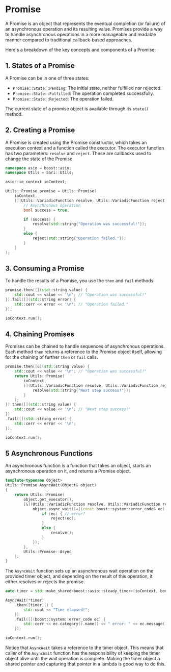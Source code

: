 # Promise

A Promise is an object that represents the eventual completion (or failure) of an asynchronous operation and its resulting value. Promises provide a way to handle asynchronous operations in a more manageable and readable manner compared to traditional callback-based approaches.

Here's a breakdown of the key concepts and components of a Promise:

## 1. States of a Promise

A Promise can be in one of three states:

- `Promise::State::Pending`: The initial state, neither fulfilled nor rejected.
- `Promise::State::Fulfilled`: The operation completed successfully.
- `Promise::State::Rejected`: The operation failed.

The current state of a promise object is available through its `state()` method.

## 2. Creating a Promise

A Promise is created using the Promise constructor, which takes an execution context and a function called the executor. The executor function has two parameters: `resolve` and `reject`. These are callbacks used to change the state of the Promise.

```cpp
namespace asio = boost::asio;
namespace Utils = Sari::Utils;

asio::io_context ioContext;

Utils::Promise promise = Utils::Promise(
    ioContext,
    [](Utils::VariadicFunction resolve, Utils::VariadicFunction reject) {
        // Asynchronous operation
        bool success = true;

        if (success) {
            resolve(std::string{"Operation was successful!"});
        }
        else {
            reject(std::string{"Operation failed."});
        }
    }
);
```
## 3. Consuming a Promise

To handle the results of a Promise, you use the `then` and `fail` methods.

```cpp
promise.then([](std::string value) {
    std::cout << value << '\n'; // "Operation was successful!"
}).fail([](std::string error) {
    std::cerr << error << '\n'; // "Operation failed."
});

ioContext.run();
```

## 4. Chaining Promises

Promises can be chained to handle sequences of asynchronous operations. Each method `then` returns a reference to the Promise object itself, allowing for the chaining of further `then` or `fail` calls.

```cpp
promise.then([&](std::string value) {
    std::cout << value << '\n'; // "Operation was successful!"
    return Utils::Promise(
        ioContext,
        [](Utils::VariadicFunction resolve, Utils::VariadicFunction reject) {
            resolve(std::string{"Next step success!"});
        }
    );
}).then([](std::string value) {
    std::cout << value << '\n'; // "Next step success!"
})
.fail([](std::string error) {
    std::cerr << error << '\n';
});

ioContext.run();
```

## 5 Asynchronous Functions

An asynchronous function is a function that takes an object, starts an asynchronous operation on it, and returns a Promise object.

```cpp
template<typename Object>
Utils::Promise AsyncWait(Object& object)
{
    return Utils::Promise(
        object.get_executor(),
        [&](Utils::VariadicFunction resolve, Utils::VariadicFunction reject) {
            object.async_wait([=](const boost::system::error_code& ec) {
                if (ec) { // error?
                    reject(ec);
                }
                else {
                    resolve();
                }
            });
        },
        Utils::Promise::Async
    );
}

```

The `AsyncWait` function sets up an asynchronous wait operation on the provided timer object, and depending on the result of this operation, it either resolves or rejects the promise.

```cpp
auto timer = std::make_shared<boost::asio::steady_timer>(ioContext, boost::asio::chrono::seconds(5));

AsyncWait(*timer)
    .then([timer]() {
        std::cout << "Time elapsed!";
    })
    .fail([](boost::system::error_code ec) {
        std::cerr << ec.category().name() << " error: " << ec.message() << '\n';
    });

ioContext.run();
```
Notice that `AsyncWait` takes a reference to the timer object. This means that caller of the `AsyncWait` function has the responsibility of keeping the timer object alive until the wait operation is complete. Making the timer object a shared pointer and capturing that pointer in a lambda is good way to do this.